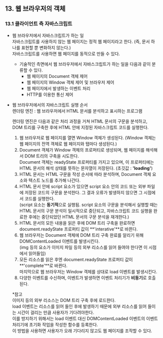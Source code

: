 ## 13. 웹 브라우저의 객체  
### 13.1 클라이언트 측 자바스크립트  
  - 웹 브라우저에서 자바스크립트가 하는 일  
    자바스크립트를 사용하지 않는 웹 페이지는 정적 웹 페이지라고 한다. (즉, 문서 하나를 표현할 뿐 변화하지 않는다.)    
    자바스크립트를 사용하면 웹 페이지를 동적으로 만들 수 있다.  
    
    - 기술적인 측면에서 웹 브라우저에서 자바스크립트가 하는 일을 다음과 같이 분류할 수 있다.  
      - 웹 페이지의 Document 객체 제어  
      - 웹 페이지의 Window 객체 제어 및 브라우저 제어  
      - 웹 페이지에서 발생하는 이벤트 처리  
      - HTTP를 이용한 통신 제어  
    
  - 웹 브라우저에서의 자바스크립트 실행 순서  
    렌더링 엔진 : 웹 브라우저에서 HTML 문서를 분석하고 표시하는 프로그램  
    
    렌더링 엔진은 다음과 같은 처리 과정을 거쳐 HTML 문서의 구문을 분석하고, DOM 트리를 구축한 후에 HTML 안에 지정된 자바스크립트 코드를 실행한다.  
      1. 웹 브라우저로 웹 페이지를 열면 Window 객체가 생성된다. (Window 객체는 웹 페이지의 전역 객체로 웹 페이지와 탭마다 생성된다.)  
      2. Document 객체가 Window 객체의 프로퍼티로 생성되며, 웹 페이지를 해석해서 DOM 트리의 구축을 시도한다.  
        Document 객체는 readyState 프로퍼티를 가지고 있으며, 이 프로퍼티에는 HTML 문서의 해석 상태를 뜻하는 문자열이 저장된다. (초깃값 : **'loading'**)  
      3. HTML 문서는 HTML 구문을 작성 순서에 따라 분석하며, Document 객체 요소와 텍스트 노드를 추가해 나간다.  
      4. HTML 문서 안에 script 요소가 있으면 script 요소 안의 코드 또는 외부 파일에 저장된 코드의 구문을 분석한다. <!--20210223 기록 마침--><!--20210224 기록 시작-->
         그 결과 오류가 발생하지 않으면 그 시점에서 코드를 실행한다.  
         (script 요소는 **동기적**으로 실행됨. script 요소의 구문을 분석해서 실행할 때는 HTML 문서의 구문 분석이 일시적으로 중단되고, 자바스크립트 코드 실행을 완료한 후에는 중단되었던 HTML 문서의 구문 분석을 재개한다.)    
      5. HTML 문서의 모든 내용을 읽은 후에 DOM 트리 구축을 완료하면 document.readyState 프로퍼티 값이 **'interative'**로 바뀐다.  
      6. 웹 브라우저는 Document 객체에 DOM 트리 구축 완료를 알리기 위해 DOMContentLoaded 이벤트를 발생시킨다.  
         (img 등의 요소가 이미지 파일 등의 외부 리소스를 읽어 들여야 한다면 이 시점에서 읽어들임)  
      7. 모든 리소스를 읽은 후엔 document.readyState 프로퍼티 값이 **'complete'**로 바뀐다.  
         마지막으로 웹 브라우저는 Window 객체를 상대로 load 이벤트를 발생시킨다.  
      8. 다양한 이벤트를 수신하며, 이벤트가 발생하면 이벤트 처리기가 **비동기**로 호출된다.
    
    \*참고   
    이미지 등의 외부 리소스는 DOM 트리 구축 후에 로드한다.  
    load 이벤트는 리소스를 읽어 들인 후에 발생하기 때문에 외부 리소스를 읽어 들이는 시간이 걸리는 만큼 사용자가 기다려야한다.  
    이를 방지하기 위해서는 load 이벤트 대신 DOMContentLoaded 이벤트의 이벤트 처리기에 초기화 작업을 작성한 함수를 등록한다.  
    이 방법을 사용하면 사용자가 오래 기다리지 않고도 웹 페이지를 조작할 수 있다.   <!--20210224 기록 마침-->
   
   
      
